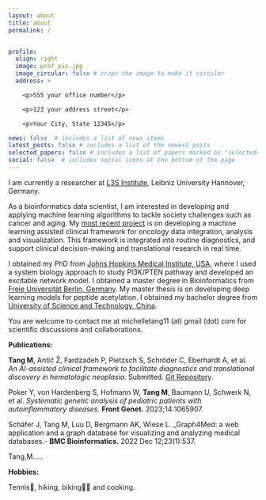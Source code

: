 ```yaml
---
layout: about
title: about
permalink: /


profile:
  align: right
  image: prof_pic.jpg
  image_circular: false # crops the image to make it circular
  address: >

    <p>555 your office number</p>

    <p>123 your address street</p>

    <p>Your City, State 12345</p>

news: false  # includes a list of news items
latest_posts: false # includes a list of the newest posts
selected_papers: false # includes a list of papers marked as "selected={true}"
social: false  # includes social icons at the bottom of the page
---
```


I am currently a researcher at [L3S Institute](https://www.l3s.de/), Leibniz University Hannover, Germany.

As a bioinformatics data scientist, I am interested in developing and applying machine learning algorithms to tackle society challenges such as cancer and aging. 
My [most recent project](https://git.l3s.uni-hannover.de/tang/clinALL) is on developing a machine learning assisted clinical framework for oncology data integration, analysis and visualization. This framework is integrated into routine diagnostics, and support clinical decision-making and translational research in real time.

I obtained my PhD from [Johns Hopkins Medical Institute, USA](https://www.hopkinsmedicine.org/), where I used a system biology approach to study PI3K/PTEN pathway and developed an excitable network model. I obtained a master degree in Bioinformatics from  [Freie Universität Berlin, Germany](https://www.fu-berlin.de/). My master thesis is on developing deep learning models for peptide acetylation. I obtained my bachelor degree from [University of Science and Technology, China](https://www.ustc.edu.cn/).

You are welcome to contact me at michelletang11 (at) gmail (dot) com for scientific discussions and collaborations.

**Publications:**

**Tang M**, Antić Ž, Fardzadeh P, Pietzsch S, Schröder C, Eberhardt A, et al. _An AI-assisted clinical framework to facilitate diagnostics and translational discovery in hematologic neoplasia._  Submitted. [Git Repository](https://git.l3s.uni-hannover.de/tang/clinALL).

Poker Y, von Hardenberg S, Hofmann W, **Tang M**, Baumann U, Schwerk N, et al. _Systematic genetic analysis of pediatric patients with autoinflammatory diseases._ **Front Genet.** 2023;14:1065907. 

Schäfer J, Tang M, Luu D, Bergmann AK, Wiese L. _Graph4Med: a web application and a graph database for visualizing and analyzing medical databases.- **BMC Bioinformatics.** 2022 Dec 12;23(1):537. 

Tang,M.....


**Hobbies:**

Tennis:tennis:, hiking, biking:biking_woman: and cooking.



